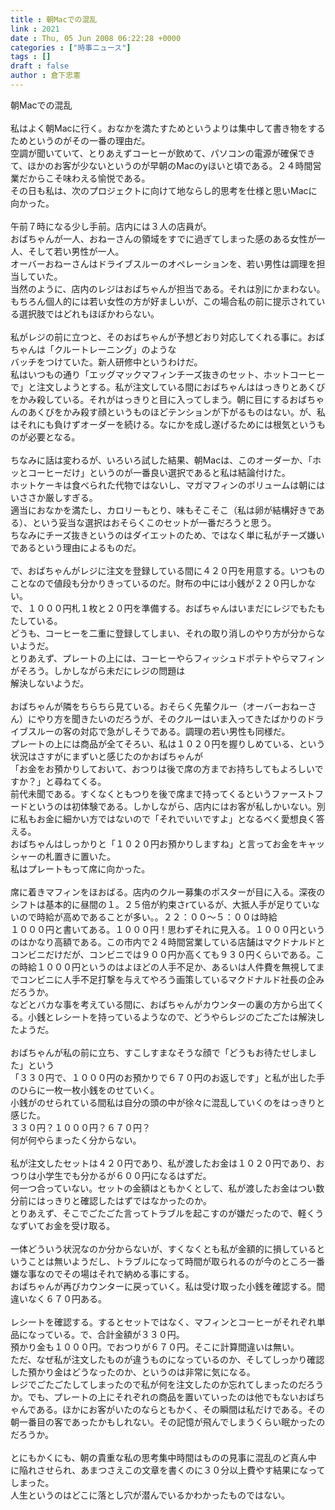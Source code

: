 ```yaml
---
title : 朝Macでの混乱
link : 2021
date : Thu, 05 Jun 2008 06:22:28 +0000
categories : ["時事ニュース"]
tags : []
draft : false
author : 倉下忠憲
---
```


朝Macでの混乱<BR><BR>私はよく朝Macに行く。おなかを満たすためというよりは集中して書き物をするためというのがその一番の理由だ。<BR>空調が聞いていて、とりあえずコーヒーが飲めて、パソコンの電源が確保できて、ほかのお客が少ないというのが早朝のMacのyほいと頃である。２４時間営業だからこそ味わえる愉悦である。<BR>その日も私は、次のプロジェクトに向けて地ならし的思考を仕様と思いMacに向かった。<BR><BR>午前７時になる少し手前。店内には３人の店員が。<BR>おばちゃんが一人、おねーさんの領域をすでに過ぎてしまった感のある女性が一人、そして若い男性が一人。<BR>オーバーおねーさんはドライブスルーのオペレーションを、若い男性は調理を担当していた。<BR>当然のように、店内のレジはおばちゃんが担当である。それは別にかまわない。<BR>もちろん個人的には若い女性の方が好ましいが、この場合私の前に提示されている選択肢ではどれもほぼかわらない。<BR><BR>私がレジの前に立つと、そのおばちゃんが予想どおり対応してくれる事に。おばちゃんは「クルートレーニング」のような<BR>バッチをつけていた。新人研修中というわけだ。<BR>私はいつもの通り「エッグマックマフィンチーズ抜きのセット、ホットコーヒーで」と注文しようとする。私が注文している間におばちゃんははっきりとあくびをかみ殺している。それがはっきりと目に入ってしまう。朝に目にするおばちゃんのあくびをかみ殺す顔というものほどテンションが下がるものはない。が、私はそれにも負けずオーダーを続ける。なにかを成し遂げるためには根気というものが必要となる。<BR><BR>ちなみに話は変わるが、いろいろ試した結果、朝Macは、このオーダーか、「ホッとコーヒーだけ」というのが一番良い選択であると私は結論付けた。<BR>ホットケーキは食べられた代物ではないし、マガマフィンのボリュームは朝にはいささか厳しすぎる。<BR>適当におなかを満たし、カロリーもとり、味もそこそこ（私は卵が結構好きである）、という妥当な選択はおそらくこのセットが一番だろうと思う。<BR>ちなみにチーズ抜きというのはダイエットのため、ではなく単に私がチーズ嫌いであるという理由によるものだ。<BR><BR>で、おばちゃんがレジに注文を登録している間に４２０円を用意する。いつものことなので値段も分かりきっているのだ。財布の中には小銭が２２０円しかない。<BR>で、１０００円札１枚と２０円を準備する。おばちゃんはいまだにレジでもたもたしている。<BR>どうも、コーヒーを二重に登録してしまい、それの取り消しのやり方が分からないようだ。<BR>とりあえず、プレートの上には、コーヒーやらフィッシュドポテトやらマフィンがそろう。しかしながら未だにレジの問題は<BR>解決しないようだ。<BR><BR>おばちゃんが隣をちらちら見ている。おそらく先輩クルー（オーバーおねーさん）にやり方を聞きたいのだろうが、そのクルーはいま入ってきたばかりのドライブスルーの客の対応で急がしそうである。調理の若い男性も同様だ。<BR>プレートの上には商品が全てそろい、私は１０２０円を握りしめている、という状況はさすがにまずいと感じたのかおばちゃんが<BR>「お金をお預かりしておいて、おつりは後で席の方までお持ちしてもよろしいですか？」と尋ねてくる。<BR>前代未聞である。すくなくともつりを後で席まで持ってくるというファーストフードというのは初体験である。しかしながら、店内にはお客が私しかいない。別に私もお金に細かい方ではないので「それでいいですよ」となるべく愛想良く答える。<BR>おばちゃんはしっかりと「１０２０円お預かりしますね」と言ってお金をキャッシャーの札置きに置いた。<BR>私はプレートもって席に向かった。<BR><BR>席に着きマフィンをほおばる。店内のクルー募集のポスターが目に入る。深夜のシフトは基本的に昼間の１。２５倍が約束さrているが、大抵人手が足りていないので時給が高めであることが多い。。２２：００～５：００は時給<BR>１０００円と書いてある。１０００円！思わずそれに見入る。１０００円というのはかなり高額である。この市内で２４時間営業している店舗はマクドナルドとコンビニだけだが、コンビニでは９００円か高くても９３０円くらいである。この時給１０００円というのはよほどの人手不足か、あるいは人件費を無視してまでコンビニに人手不足打撃を与えてやろう画策しているマクドナルド社長の企みだろうか。<BR>などとバカな事を考えている間に、おばちゃんがカウンターの裏の方から出てくる。小銭とレシートを持っているようなので、どうやらレジのごたごたは解決したようだ。<BR><BR>おばちゃんが私の前に立ち、すこしすまなそうな顔で「どうもお待たせしました」という<BR>「３３０円で、１０００円のお預かりで６７０円のお返しです」と私が出した手のひらに一枚一枚小銭をのせていく。<BR>小銭がのせられている間私は自分の頭の中が徐々に混乱していくのをはっきりと感じた。<BR>３３０円？１０００円？６７０円？<BR>何が何やらまったく分からない。<BR><BR>私が注文したセットは４２０円であり、私が渡したお金は１０２０円であり、おつりは小学生でも分かるが６００円になるはずだ。<BR>何一つ合っていない。セットの金額はともかくとして、私が渡したお金はつい数分前にはっきりと確認したはずではなかったのか。<BR>とりあえず、そこでごたごた言ってトラブルを起こすのが嫌だったので、軽くうなずいてお金を受け取る。<BR><BR>一体どういう状況なのか分からないが、すくなくとも私が金額的に損しているということは無いようだし、トラブルになって時間が取られるのが今のところ一番嫌な事なのでその場はそれで納める事にする。<BR>おばちゃんが再びカウンターに戻っていく。私は受け取った小銭を確認する。間違いなく６７０円ある。<BR><BR>レシートを確認する。するとセットではなく、マフィンとコーヒーがそれぞれ単品になっている。で、合計金額が３３０円。<BR>預かり金も１０００円。でおつりが６７０円。そこに計算間違いは無い。<BR>ただ、なぜ私が注文したものが違うものになっているのか、そしてしっかり確認した預かり金はどうなったのか、というのは非常に気になる。<BR>レジでごたごたしてしまったので私が何を注文したのか忘れてしまったのだろうか。でも、プレートの上にそれぞれの商品を置いていったのは他でもないおばちゃんである。ほかにお客がいたのならともかく、その瞬間は私だけである。その朝一番目の客であったかもしれない。その記憶が飛んでしまうくらい眠かったのだろうか。<BR><BR>とにもかくにも、朝の貴重な私の思考集中時間はものの見事に混乱のど真ん中
に陥れさせられ、あまつさえこの文章を書くのに３０分以上費やす結果になってしまった。<BR>人生というのはどこに落とし穴が潜んでいるかわかったものではない。<br><br>
